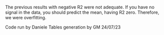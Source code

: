 The previous results with negative R2 were not adequate. 
If you have no signal in the data, you should predict the mean, having R2 zero. 
Therefore, we were overfitting. 

Code run by Daniele
Tables generation by GM
24/07/23